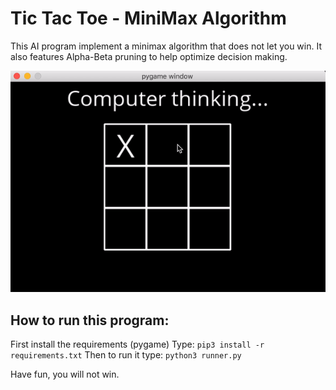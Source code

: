# Tic Tac Toe - MiniMax Algorithm

This AI program implement a minimax algorithm that does not let you win. It also features Alpha-Beta pruning to help optimize decision making.


![Gif showing Tic Tac Toe game](../assets/gifs/ttt.gif)


## How to run this program:
First install the requirements (pygame)
Type: ```pip3 install -r requirements.txt```
Then to run it type: ```python3 runner.py```


Have fun, you will not win.